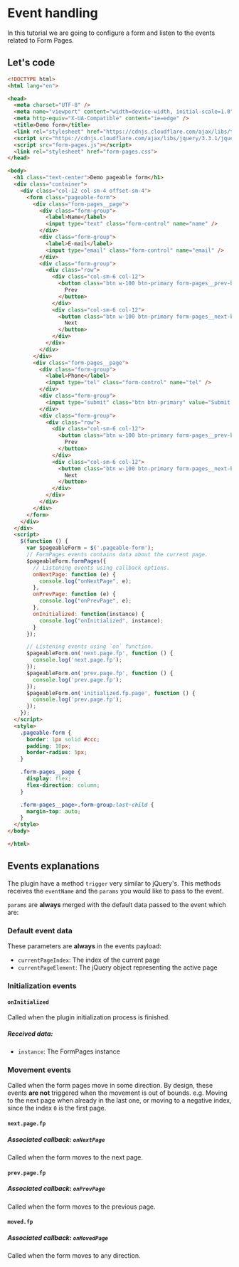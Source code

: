 # Event handling
In this tutorial we are going to configure a form and listen to the events
related to Form Pages.

## Let's code
```html
<!DOCTYPE html>
<html lang="en">

<head>
  <meta charset="UTF-8" />
  <meta name="viewport" content="width=device-width, initial-scale=1.0" />
  <meta http-equiv="X-UA-Compatible" content="ie=edge" />
  <title>Demo form</title>
  <link rel="stylesheet" href="https://cdnjs.cloudflare.com/ajax/libs/twitter-bootstrap/4.3.1/css/bootstrap.min.css" />
  <script src="https://cdnjs.cloudflare.com/ajax/libs/jquery/3.3.1/jquery.min.js"></script>
  <script src="form-pages.js"></script>
  <link rel="stylesheet" href="form-pages.css">
</head>

<body>
  <h1 class="text-center">Demo pageable form</h1>
  <div class="container">
    <div class="col-12 col-sm-4 offset-sm-4">
      <form class="pageable-form">
        <div class="form-pages__page">
          <div class="form-group">
            <label>Name</label>
            <input type="text" class="form-control" name="name" />
          </div>
          <div class="form-group">
            <label>E-mail</label>
            <input type="email" class="form-control" name="email" />
          </div>
          <div class="form-group">
            <div class="row">
              <div class="col-sm-6 col-12">
                <button class="btn w-100 btn-primary form-pages__prev-button">
                  Prev
                </button>
              </div>
              <div class="col-sm-6 col-12">
                <button class="btn w-100 btn-primary form-pages__next-button">
                  Next
                </button>
              </div>
            </div>
          </div>
        </div>
        <div class="form-pages__page">
          <div class="form-group">
            <label>Phone</label>
            <input type="tel" class="form-control" name="tel" />
          </div>
          <div class="form-group">
            <input type="submit" class="btn btn-primary" value="Submit my form!" />
          </div>
          <div class="form-group">
            <div class="row">
              <div class="col-sm-6 col-12">
                <button class="btn w-100 btn-primary form-pages__prev-button">
                  Prev
                </button>
              </div>
              <div class="col-sm-6 col-12">
                <button class="btn w-100 btn-primary form-pages__next-button">
                  Next
                </button>
              </div>
            </div>
          </div>
        </div>
      </form>
    </div>
  </div>
  <script>
    $(function () {
      var $pageableForm = $('.pageable-form');
      // FormPages events contains data about the current page.
      $pageableForm.formPages({
        // Listening events using callback options.
        onNextPage: function (e) {
          console.log("onNextPage", e);
        },
        onPrevPage: function (e) {
          console.log("onPrevPage", e);
        },
        onInitialized: function(instance) {
          console.log("onInitialized", instance);
        }
      });

      // Listening events using `on` function.
      $pageableForm.on('next.page.fp', function () {
        console.log('next.page.fp');
      });
      $pageableForm.on('prev.page.fp', function () {
        console.log('prev.page.fp');
      });
      $pageableForm.on('initialized.fp.page', function () {
        console.log('prev.page.fp');
      });
    });
  </script>
  <style>
    .pageable-form {
      border: 1px solid #ccc;
      padding: 10px;
      border-radius: 5px;
    }

    .form-pages__page {
      display: flex;
      flex-direction: column;
    }

    .form-pages__page>.form-group:last-child {
      margin-top: auto;
    }
  </style>
</body>

</html>
```

## Events explanations
The plugin have a method `trigger` very similar to jQuery's. This methods
receives the `eventName` and the `params` you would like to pass to the event.

`params` are **always** merged with the default data passed to the event which are:

### Default event data
These parameters are **always** in the events payload:
- `currentPageIndex`: The index of the current page
- `currentPageElement`: The jQuery object representing the active page


### Initialization events
#### `onInitialized`
Called when the plugin initialization process is finished.

##### Received data:
- `instance`: The FormPages instance

### Movement events
Called when the form pages move in some direction.
By design, these events **are not** triggered when the movement is out of
bounds. e.g. Moving to the next page when already in the last one, or moving to
a negative index, since the index `0` is the first page.


#### `next.page.fp`
##### Associated callback: `onNextPage`
Called when the form moves to the next page.

#### `prev.page.fp`
##### Associated callback: `onPrevPage`
Called when the form moves to the previous page.

#### `moved.fp`
##### Associated callback: `onMovedPage`
Called when the form moves to any direction.